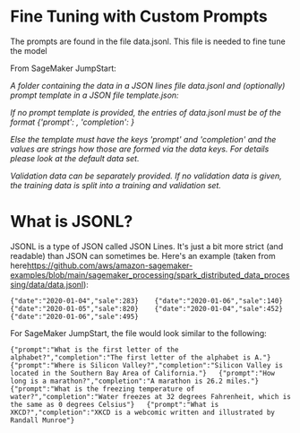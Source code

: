 # Fine Tuning with Custom Prompts

The prompts are found in the file data.jsonl. This file is needed to fine tune the model

From SageMaker JumpStart:

*A folder containing the data in a JSON lines file data.jsonl and (optionally) prompt template in a JSON file template.json:*

*If no prompt template is provided, the entries of data.jsonl must be of the format {'prompt': <string>, 'completion': <string>}*

*Else the template must have the keys 'prompt' and 'completion' and the values are strings how those are formed via the data keys. For details please look at the default data set.*

*Validation data can be separately provided. If no validation data is given, the training data is split into a training and validation set.*

# What is JSONL?

JSONL is a type of JSON called JSON Lines. It's just a bit more strict (and readable) than JSON can sometimes be. Here's an example (taken from here<https://github.com/aws/amazon-sagemaker-examples/blob/main/sagemaker_processing/spark_distributed_data_processing/data/data.jsonl>):

`
{"date":"2020-01-04","sale":283}   
{"date":"2020-01-06","sale":140}   
{"date":"2020-01-05","sale":820}   
{"date":"2020-01-04","sale":452}   
{"date":"2020-01-06","sale":495}   
`

For SageMaker JumpStart, the file would look similar to the following:


`
{"prompt":"What is the first letter of the alphabet?","completion":"The first letter of the alphabet is A."}  
{"prompt":"Where is Silicon Valley?","completion":"Silicon Valley is located in the Southern Bay Area of California."}  
{"prompt":"How long is a marathon?","completion":"A marathon is 26.2 miles."}  
{"prompt":"What is the freezing temperature of water?","completion":"Water freezes at 32 degrees Fahrenheit, which is the same as 0 degrees Celsius"}  
{"prompt":"What is XKCD?","completion":"XKCD is a webcomic written and illustrated by Randall Munroe"}  
`